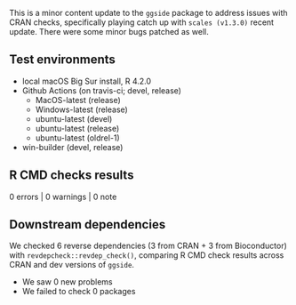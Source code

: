 This is a minor content update to the `ggside` package to address issues with CRAN checks, specifically playing catch up with `scales (v1.3.0)` recent update. There were some minor bugs patched as well.

## Test environments
* local macOS Big Sur install, R 4.2.0
* Github Actions (on travis-ci; devel, release)
  * MacOS-latest (release)
  * Windows-latest (release)
  * ubuntu-latest (devel)
  * ubuntu-latest (release)
  * ubuntu-latest (oldrel-1)
* win-builder (devel, release)


## R CMD checks results

0 errors | 0 warnings | 0 note

## Downstream dependencies

We checked 6 reverse dependencies (3 from CRAN + 3 from Bioconductor) with `revdepcheck::revdep_check()`, comparing R CMD check results across CRAN and dev versions of `ggside`.

 * We saw 0 new problems
 * We failed to check 0 packages
